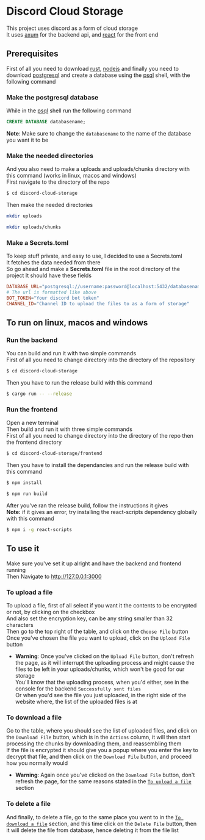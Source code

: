 # Discord Cloud Storage

This project uses discord as a form of cloud storage  
It uses [axum](https://crates.io/crates/axum) for the backend api, and [react](https://react.dev) for the front end

## Prerequisites

First of all you need to download [rust](rust-lang.org/tools/install), [nodejs](https://nodejs.org/en/download) and finally you need to download [postgresql](https://www.postgresql.org/download/) and create a database using the [psql](https://www.postgresql.org/docs/current/app-psql.html#:~:text=psql%20is%20a%20terminal-based,or%20from%20command%20line%20arguments.) shell, with the following command

### Make the postgresql database

While in the [psql](https://www.postgresql.org/docs/current/app-psql.html#:~:text=psql%20is%20a%20terminal-based,or%20from%20command%20line%20arguments.) shell run the following command

```sql
CREATE DATABASE databasename;
```

**Note**: Make sure to change the `databasename` to the name of the database you want it to be

### Make the needed directories

And you also need to make a uploads and uploads/chunks directory with this command (works in linux, macos and windows)  
First navigate to the directory of the repo

```sh
$ cd discord-cloud-storage
```

Then make the needed directories

```sh
mkdir uploads
```

```sh
mkdir uploads/chunks
```

### Make a Secrets.toml

To keep stuff private, and easy to use, I decided to use a Secrets.toml  
It fetches the data needed from there  
So go ahead and make a **Secrets.toml** file in the root directory of the project
It should have these fields

```toml
DATABASE_URL="postgresql://username:password@localhost:5432/databasename"
# The url is formatted like above
BOT_TOKEN="Your discord bot token"
CHANNEL_ID="Channel ID to upload the files to as a form of storage"
```

## To run on linux, macos and windows

### Run the backend

You can build and run it with two simple commands  
First of all you need to change directory into the directory of the repository

```sh
$ cd discord-cloud-storage
```

Then you have to run the release build with this command

```sh
$ cargo run -- --release
```

### Run the frontend

Open a new terminal  
Then build and run it with three simple commands  
First of all you need to change directory into the directory of the repo then the frontend directory

```sh
$ cd discord-cloud-storage/frontend
```

Then you have to install the dependancies and run the release build with this command

```sh
$ npm install
```

```sh
$ npm run build
```

After you've ran the release build, follow the instructions it gives  
**Note:** if it gives an error, try installing the react-scripts dependency globally with this command

```sh
$ npm i -g react-scripts
```

## To use it

Make sure you've set it up alright and have the backend and frontend running  
Then Navigate to http://127.0.0.1:3000

### To upload a file

To upload a file, first of all select if you want it the contents to be encrypted or not, by clicking on the checkbox  
And also set the encryption key, can be any string smaller than 32 characters  
Then go to the top right of the table, and click on the `Choose File` button  
Once you've chosen the file you want to upload, click on the `Upload File` button

- **Warning**: Once you've clicked on the `Upload File` button, don't refresh the page, as it will interrupt the uploading process and might cause the files to be left in your uploads/chunks, which won't be good for our storage  
  You'll know that the uploading process, when you'd either, see in the console for the backend `Successfully sent files`  
  Or when you'd see the file you just uploaded, in the right side of the website where, the list of the uploaded files is at

### To download a file

Go to the table, where you should see the list of uploaded files, and click on the `Download File` button, which is in the `Actions` column, it will then start processing the chunks by downloading them, and reassembling them  
If the file is encrypted it should give you a popup where you enter the key to decrypt that file, and then click on the `Download File` button, and proceed how you normally would

- **Warning**: Again once you've clicked on the `Download File` button, don't refresh the page, for the same reasons stated in the [`To upload a file`](#to-upload-a-file) section

### To delete a file

And finally, to delete a file, go to the same place you went to in the [`To download a file`](#to-download-a-file) section, and this time click on the `Delete File` button, then it will delete the file from database, hence deleting it from the file list
